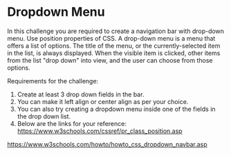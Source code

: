 # Dropdown Menu
In this challenge you are required to create a navigation bar with drop-down menu. Use position properties of CSS. A drop-down menu is a menu that offers a list of options. The title of the menu, or the currently-selected item in the list, is always displayed. When the visible item is clicked, other items from the list "drop down" into view, and the user can choose from those options.

Requirements for the challenge:
1) Create at least 3 drop down fields in the bar.
2) You can make it left align or center align as per your choice.
3) You can also try creating a dropdown menu inside one of the fields in the drop down list. 
4) Below are the links for your reference:
https://www.w3schools.com/cssref/pr_class_position.asp

https://www.w3schools.com/howto/howto_css_dropdown_navbar.asp
